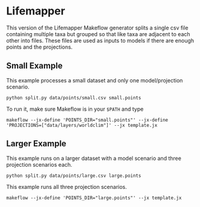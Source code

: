 # Lifemapper

This version of the Lifemapper Makeflow generator splits a single csv file 
containing multiple taxa but grouped so that like taxa are adjacent to each
other into files.  These files are used as inputs to models if there are
enough points and the projections.

## Small Example

This example processes a small dataset and only one model/projection scenario.

    python split.py data/points/small.csv small.points 

To run it, make sure Makeflow is in your `$PATH` and type

    makeflow --jx-define 'POINTS_DIR="small.points"' --jx-define 'PROJECTIONS=["data/layers/worldclim"]' --jx template.jx

## Larger Example

This example runs on a larger dataset with a model scenario
and three projection scenarios each.

    python split.py data/points/large.csv large.points

This example runs all three projection scenarios.

    makeflow --jx-define 'POINTS_DIR="large.points"' --jx template.jx

